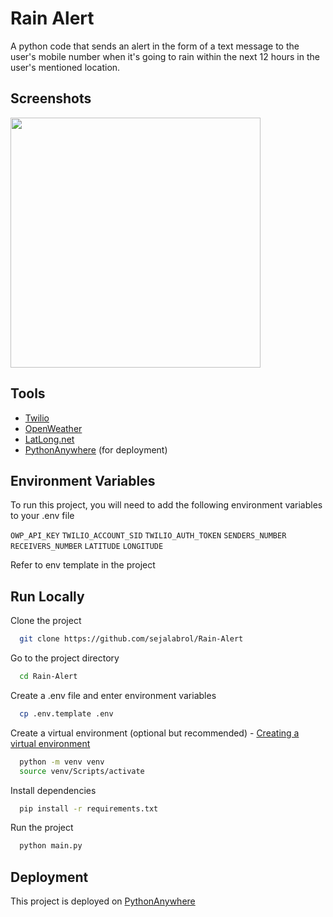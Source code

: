 # Rain Alert
A python code that sends an alert in the form of a text message to the user's mobile number when it's going to rain within the next 12 hours in the user's mentioned location.

## Screenshots
<img src="https://user-images.githubusercontent.com/87208681/126847108-83a0591d-0a7a-4657-9ecf-e321c242b55e.jpeg" width="400">

## Tools
 - [Twilio](https://www.twilio.com/)
 - [OpenWeather](https://openweathermap.org/)
 - [LatLong.net](https://www.latlong.net/)
 - [PythonAnywhere](https://www.pythonanywhere.com/) (for deployment)

## Environment Variables
To run this project, you will need to add the following environment variables to your .env file

`OWP_API_KEY` `TWILIO_ACCOUNT_SID` `TWILIO_AUTH_TOKEN` `SENDERS_NUMBER` `RECEIVERS_NUMBER` `LATITUDE` `LONGITUDE`

Refer to env template in the project

## Run Locally
Clone the project
```bash
  git clone https://github.com/sejalabrol/Rain-Alert
```
Go to the project directory
```bash
  cd Rain-Alert
```
Create a .env file and enter environment variables
```bash
  cp .env.template .env
```
Create a virtual environment (optional but recommended) - [Creating a virtual environment](https://packaging.python.org/guides/installing-using-pip-and-virtual-environments/#creating-a-virtual-environment)
```bash
  python -m venv venv
  source venv/Scripts/activate
```
Install dependencies
```bash
  pip install -r requirements.txt
```
Run the project
```bash
  python main.py
```
## Deployment
This project is deployed on [PythonAnywhere](https://www.pythonanywhere.com/)
